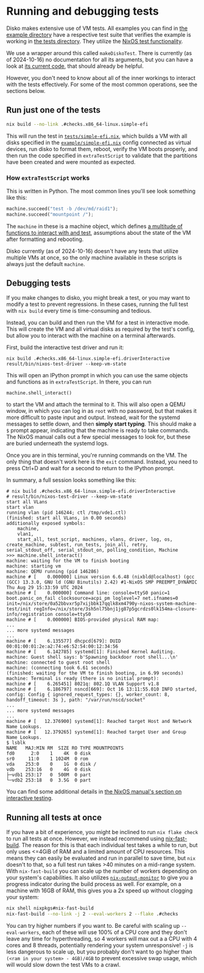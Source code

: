 # Running and debugging tests

Disko makes extensive use of VM tests. All examples you can find in
[the example directory](../example) have a respective test suite that verifies
the example is working in [the tests directory](../tests/). They utilize the
[NixOS test functionality](https://nixos.org/manual/nixos/stable/#sec-nixos-tests).

We use a wrapper around this called `makeDiskoTest`. There is currently (as of
2024-10-16) no documentation for all its arguments, but you can have a look at
[its current code](https://github.com/nix-community/disko/blob/master/lib/tests.nix#L44C5-L58C10),
that should already be helpful.

However, you don't need to know about all of the inner workings to interact with
the tests effectively. For some of the most common operations, see the sections
below.

## Run just one of the tests

```sh
nix build --no-link .#checks.x86_64-linux.simple-efi
```

This will run the test in [`tests/simple-efi.nix`](../tests/simple-efi.nix),
which builds a VM with all disks specified in the
[`example/simple-efi.nix`](../example/simple-efi.nix) config connected as
virtual devices, run disko to format them, reboot, verify the VM boots properly,
and then run the code specified in `extraTestScript` to validate that the
partitions have been created and were mounted as expected.

### How `extraTestScript` works

This is written in Python. The most common lines you'll see look something like
this:

```python
machine.succeed("test -b /dev/md/raid1");
machine.succeed("mountpoint /");
```

The `machine` in these is a machine object, which defines
[a multitude of functions to interact with and test](https://nixos.org/manual/nixos/stable/#ssec-machine-objects),
assumptions about the state of the VM after formatting and rebooting.

Disko currently (as of 2024-10-16) doesn't have any tests that utilize multiple
VMs at once, so the only machine available in these scripts is always just the
default `machine`.

## Debugging tests

If you make changes to disko, you might break a test, or you may want to modify
a test to prevent regressions. In these cases, running the full test with
`nix build` every time is time-consuming and tedious.

Instead, you can build and then run the VM for a test in interactive mode. This
will create the VM and all virtual disks as required by the test's config, but
allow you to interact with the machine on a terminal afterwards.

First, build the interactive test driver and run it:

```
nix build .#checks.x86_64-linux.simple-efi.driverInteractive
result/bin/nixos-test-driver --keep-vm-state
```

This will open an IPython prompt in which you can use the same objects and
functions as in `extraTestScript`. In there, you can run

```
machine.shell_interact()
```

to start the VM and attach the terminal to it. This will also open a QEMU
window, in which you can log in as `root` with no password, but that makes it
more difficult to paste input and output. Instead, wait for the systemd messages
to settle down, and then **simply start typing**. This should make a `$` prompt
appear, indicating that the machine is ready to take commands. The NixOS manual
calls out a few special messages to look for, but these are buried underneath
the systemd logs.

Once you are in this terminal, you're running commands on the VM. The only thing
that doesn't work here is the `exit` command. Instead, you need to press Ctrl+D
and wait for a second to return to the IPython prompt.

In summary, a full session looks something like this:

```
# nix build .#checks.x86_64-linux.simple-efi.driverInteractive
# result/bin/nixos-test-driver --keep-vm-state 
start all VLans
start vlan
running vlan (pid 146244; ctl /tmp/vde1.ctl)
(finished: start all VLans, in 0.00 seconds)
additionally exposed symbols:
    machine,
    vlan1,
    start_all, test_script, machines, vlans, driver, log, os, create_machine, subtest, run_tests, join_all, retry, serial_stdout_off, serial_stdout_on, polling_condition, Machine
>>> machine.shell_interact()
machine: waiting for the VM to finish booting
machine: starting vm
machine: QEMU running (pid 146286)
machine # [    0.000000] Linux version 6.6.48 (nixbld@localhost) (gcc (GCC) 13.3.0, GNU ld (GNU Binutils) 2.42) #1-NixOS SMP PREEMPT_DYNAMIC Thu Aug 29 15:33:59 UTC 2024
machine # [    0.000000] Command line: console=ttyS0 panic=1 boot.panic_on_fail clocksource=acpi_pm loglevel=7 net.ifnames=0 init=/nix/store/0a52bbvxr5p7xijbbk17qqlk8xm4790y-nixos-system-machine-test/init regInfo=/nix/store/3sh5nl75bnj1jg87p5gcrdzs0lk154ma-closure-info/registration console=ttyS0
machine # [    0.000000] BIOS-provided physical RAM map:
...
... more systemd messages
...
machine # [    6.135577] dhcpcd[679]: DUID 00:01:00:01:2e:a2:74:e6:52:54:00:12:34:56
machine # [    6.142785] systemd[1]: Finished Kernel Auditing.
machine: Guest shell says: b'Spawning backdoor root shell...\n'
machine: connected to guest root shell
machine: (connecting took 6.61 seconds)
(finished: waiting for the VM to finish booting, in 6.99 seconds)
machine: Terminal is ready (there is no initial prompt):
machine # [    6.265451] 8021q: 802.1Q VLAN Support v1.8
machine # [    6.186797] nsncd[669]: Oct 16 13:11:55.010 INFO started, config: Config { ignored_request_types: {}, worker_count: 8, handoff_timeout: 3s }, path: "/var/run/nscd/socket"
...
... more systemd messages
...
machine # [   12.376900] systemd[1]: Reached target Host and Network Name Lookups.
machine # [   12.379265] systemd[1]: Reached target User and Group Name Lookups.
$ lsblk
NAME   MAJ:MIN RM  SIZE RO TYPE MOUNTPOINTS
fd0      2:0    1    4K  0 disk 
sr0     11:0    1 1024M  0 rom  
vda    253:0    0    1G  0 disk /
vdb    253:16   0    4G  0 disk 
├─vdb1 253:17   0  500M  0 part 
└─vdb2 253:18   0  3.5G  0 part
```

You can find some additional details in
[the NixOS manual's section on interactive testing](https://nixos.org/manual/nixos/stable/#sec-running-nixos-tests-interactively).

## Running all tests at once

If you have a bit of experience, you might be inclined to run `nix flake check`
to run all tests at once. However, we instead recommend using
[nix-fast-build](https://github.com/Mic92/nix-fast-build). The reason for this
is that each individual test takes a while to run, but only uses <=4GiB of RAM
and a limited amount of CPU resources. This means they can easily be evaluated
and run in parallel to save time, but `nix` doesn't to that, so a full test run
takes >40 minutes on a mid-range system. With `nix-fast-build` you can scale up
the number of workers depending on your system's capabilities. It also utilizes
[`nix-output-monitor`](https://github.com/maralorn/nix-output-monitor) to give
you a progress indicator during the build process as well. For example, on a
machine with 16GB of RAM, this gives you a 2x speed up without clogging your
system:

```sh
nix shell nixpkgs#nix-fast-build
nix-fast-build --no-link -j 2 --eval-workers 2 --flake .#checks
```

You can try higher numbers if you want to. Be careful with scaling up
`--eval-workers`, each of these will use 100% of a CPU core and they don't leave
any time for hyperthreading, so 4 workers will max out a a CPU with 4 cores and
8 threads, potentially rendering your system unresponsive! `-j` is less
dangerous to scale up, but you probably don't want to go higher than
`(<ram in your system> - 4GB)/4GB` to prevent excessive swap usage, which will
would slow down the test VMs to a crawl.
